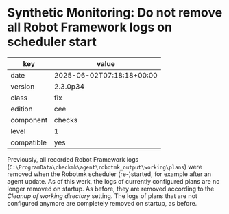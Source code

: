 [//]: # (werk v2)
# Synthetic Monitoring: Do not remove all Robot Framework logs on scheduler start

key        | value
---------- | ---
date       | 2025-06-02T07:18:18+00:00
version    | 2.3.0p34
class      | fix
edition    | cee
component  | checks
level      | 1
compatible | yes

Previously, all recorded Robot Framework logs (`C:\ProgramData\checkmk\agent\robotmk_output\working\plans`) were removed when the Robotmk scheduler (re-)started, for example after an agent update.
As of this werk, the logs of currently configured plans are no longer removed on startup.
As before, they are removed according to the _Cleanup of working directory_ setting.
The logs of plans that are not configured anymore are completely removed on startup, as before.
